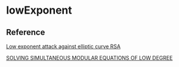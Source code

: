 # lowExponent

## Reference

[Low exponent attack against elliptic curve RSA](https://link.springer.com/chapter/10.1007%2FBFb0000449)

[SOLVING SIMULTANEOUS MODULAR EQUATIONS OF LOW DEGREE](http://www.csc.kth.se/~johanh/rsalowexponent.pdf)
